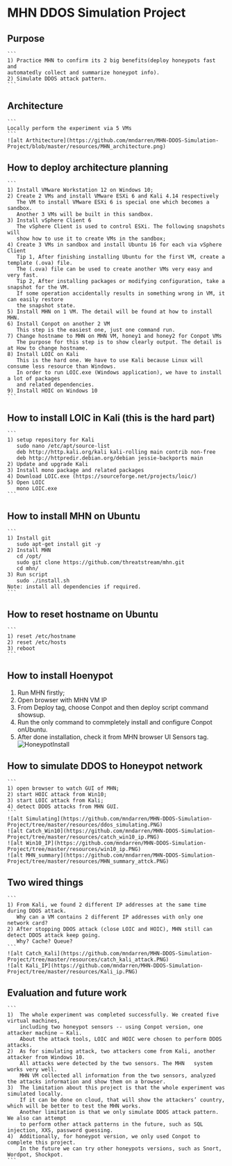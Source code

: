 MHN DDOS Simulation Project
=====================================================
Purpose
---------
	```
	1) Practice MHN to confirm its 2 big benefits(deploy honeypots fast and 
	automatedly collect and summarize honeypot info).
	2) Simulate DDOS attack pattern.
	```
Architecture
-------------
	```
	Locally perform the experiment via 5 VMs
	```
	![alt Arthitecture](https://github.com/mndarren/MHN-DDOS-Simulation-Project/blob/master/resources/MHN_architecture.png)
How to deploy architecture planning
------------------------------------
	```
	1) Install VMware Workstation 12 on Windows 10;
	2) Create 2 VMs and install VMware ESXi 6 and Kali 4.14 respectively
	   The VM to install VMware ESXi 6 is special one which becomes a sandbox.
	   Another 3 VMs will be built in this sandbox.
	3) Install vSphere Client 6
	   The vSphere Client is used to control ESXi. The following snapshots will
	   show how to use it to create VMs in the sandbox;
	4) Create 3 VMs in sandbox and install Ubuntu 16 for each via vSphere Client
	   Tip 1, After finishing installing Ubuntu for the first VM, create a template (.ova) file.
	   The (.ova) file can be used to create another VMs very easy and  very fast.
	   Tip 2, After installing packages or modifying configuration, take a snapshot for the VM.
	   If some operation accidentally results in something wrong in VM, it can easily restore
	   the snapshot state.
	5) Install MHN on 1 VM. The detail will be found at how to install MHN.
	6) Install Conpot on another 2 VM
	   This step is the easiest one, just one command run.
	7) Change hostname to MHN on MHN VM, honey1 and honey2 for Conpot VMs
	   The purpose for this step is to show clearly output. The detail is at How to change hostname.
	8) Install LOIC on Kali
	   This is the hard one. We have to use Kali because Linux will consume less resource than Windows.
	   In order to run LOIC.exe (Windows application), we have to install a lot of packages
	   and related dependencies.
	9) Install HOIC on Windows 10
	```
How to install LOIC in Kali (this is the hard part)
----------------------------------------------------
	```
	1) setup repository for Kali 
	   sudo nano /etc/apt/source-list
	   deb http://http.kali.org/kali kali-rolling main contrib non-free
	   deb http://httpredir.debian.org/debian jessie-backports main
	2) Update and upgrade Kali
	3) Install mono package and related packages
	4) Download LOIC.exe (https://sourceforge.net/projects/loic/)
	5) Open LOIC 
	   mono LOIC.exe
	```
How to install MHN on Ubuntu
-----------------------------
	```
	1) Install git
	   sudo apt-get install git -y
	2) Install MHN
	   cd /opt/
	   sudo git clone https://github.com/threatstream/mhn.git
	   cd mhn/
	3) Run script
	   sudo ./install.sh
	Note: install all dependencies if required.
	```
How to reset hostname on Ubuntu
---------------------------------
	```
	1) reset /etc/hostname
	2) reset /etc/hosts
	3) reboot
	```
How to install Hoenypot
------------------------
1) Run MHN firstly;
2) Open browser with MHN VM IP
3) From Deploy tag, choose Conpot and then deploy script command showsup.
4) Run the only command to commpletely install and configure Conpot onUbuntu.
5) After done installation, check it from MHN browser UI Sensors tag.<br/>
![HoneypotInstall](https://github.com/mndarrenMHN-DDOS-Simulation-Project/tree/master/resources/setup_2_honey.PNG)

How to simulate DDOS to Honeypot network
------------------------------------------
	```
	1) open browser to watch GUI of MHN;
	2) start HOIC attack from Win10;
	3) start LOIC attack from Kali;
	4) detect DDOS attacks from MHN GUI.
	```
	![alt Simulating](https://github.com/mndarren/MHN-DDOS-Simulation-Project/tree/master/resources/ddos_simulating.PNG)
	![alt Catch_Win10](https://github.com/mndarren/MHN-DDOS-Simulation-Project/tree/master/resources/catch_win10_ip.PNG)
	![alt Win10_IP](https://github.com/mndarren/MHN-DDOS-Simulation-Project/tree/master/resources/win10_ip.PNG)
	![alt MHN_summary](https://github.com/mndarren/MHN-DDOS-Simulation-Project/tree/master/resources/MHN_summary_attck.PNG)
Two wired things
-------------------
	```
	1) From Kali, we found 2 different IP addresses at the same time during DDOS attack.
	   Why can a VM contains 2 different IP addresses with only one network card?
	2) After stopping DDOS attack (close LOIC and HOIC), MHN still can detect DDOS attack keep going.
	   Why? Cache? Queue?
	```
	![alt Catch_Kali](https://github.com/mndarren/MHN-DDOS-Simulation-Project/tree/master/resources/catch_kali_attack.PNG)
	![alt Kali_IP](https://github.com/mndarren/MHN-DDOS-Simulation-Project/tree/master/resources/Kali_ip.PNG)
Evaluation and future work
---------------------------
	```
	1)	The whole experiment was completed successfully. We created five virtual machines,
		including two honeypot sensors -- using Conpot version, one attacker machine – Kali.
		About the attack tools, LOIC and HOIC were chosen to perform DDOS attacks.
	2)	As for simulating attack, two attackers come from Kali, another attacker from Windows 10.
		All attacks were detected by the two sensors. The MHN 	system works very well.
		MHN VM collected all information from the two sensors, analyzed the attacks information and show them on a browser.
	3)	The limitation about this project is that the whole experiment was simulated locally.
		If it can be done on cloud, that will show the attackers’ country, 	which will be better to test the MHN works.
		Another limitation is that we only simulate DDOS attack pattern. We also can attempt
		to perform other attack patterns in the future, such as SQL injection, XXS, password guessing.
	4)	Additionally, for honeypot version, we only used Conpot to complete this project.
		In the future we can try other honeypots versions, such as Snort, 	Wordpot, Shockpot.
	```